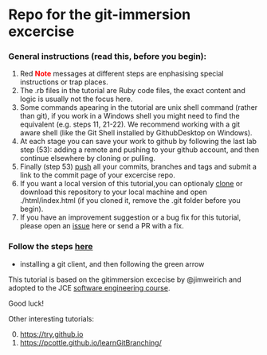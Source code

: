 # Repo for the git-immersion excercise

### General instructions (read this, before you begin): 

1. Red **<font color="red">Note</font>** messages at different steps are enphasising special instructions or trap places.
1. The .rb files in the tutorial are Ruby code files, the exact content and logic is usually not the focus here.
1. Some commands apearing in the tutorial are unix shell command (rather than git), if you work in a Windows shell you might need to find the equivalent (e.g. steps 11, 21-22). We recommend working with a git aware shell (like the Git Shell installed by GithubDesktop on Windows).
1. At each stage you can save your work to github by following the last lab step (53): adding a remote and pushing to your github account, and then continue elsewhere by cloning or pulling.
1. Finally (step 53) [push][ref-push] all your commits, branches and tags and submit a link to the commit page of your excercise repo.
1. If you want a local version of this tutorial,you can optionaly [clone][ref-clone] or download this repository to your local machine and open ./html/index.html (if you cloned it, remove the .git folder before you begin).
1. If you have an improvement suggestion or a bug fix for this tutorial, please open an [issue](./issues) here or send a PR with a fix.

### Follow the steps [here](http://jce-il.github.io/git-immersion/html/)
 - installing a git client, and then following the green arrow

This tutorial is based on the gitimmersion excecise by @jimweirich and adopted to the JCE [software engineering course].

Good luck!

Other interesting tutorials:

0. https://try.github.io
0. https://pcottle.github.io/learnGitBranching/


<!-- Links -->
[forking]: https://guides.github.com/activities/forking/
[ref-clone]: http://gitref.org/creating/#clone
[ref-push]: http://gitref.org/remotes/#push
[pull-request]: https://help.github.com/articles/creating-a-pull-request
[software engineering course]: https://github.com/jce-il/se-class/wiki
